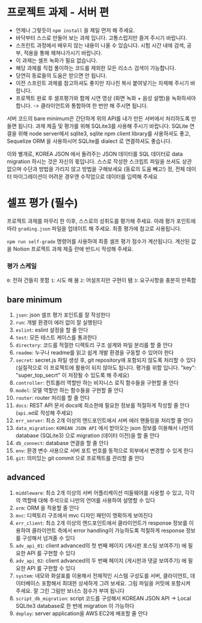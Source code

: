 # 프로젝트 과제 - 서버 편

- 언제나 그렇듯이 `npm install` 을 제일 먼저 해 주세요.
- 바닥부터 스스로 만들어 보는 과제 입니다. 고통스럽지만 즐겨 주시기 바랍니다.
- 스프린트 과정에서 배우지 않는 내용이 나올 수 있습니다. 시험 시간 내에 검색, 공부, 적용을 통해 헤쳐나가시기 바랍니다.
- 이 과제는 셀프 녹화가 필요 없습니다.
- 해당 과제를 직접 풀이하는 코드를 제외한 모든 리소스 검색이 가능합니다.
- 당연히 동료들의 도움은 받으면 안 됩니다.
- 이전 스프린트 과제를 참고하셔도 좋지만 지나친 복사 붙여넣기는 자제해 주시기 바랍니다.
- 프로젝트 완료 후 셀프평가와 함께 시연 영상 (화면 녹화 + 음성 설명)을 녹화하셔야 합니다. -> 클라이언트와 통합하여 한 번만 해 주시면 됩니다.

서버 코드의 bare minimum은 간단하게 위의 API를 내가 만든 서버에서 처리하도록 만들면 됩니다. 과제 제출 및 평가를 위해 SQLite3를 사용해 주시기 바랍니다.
SQLite 연결을 위해 node server에서 sqlite3, sqlite npm client library를 사용하셔도 좋고, Sequelize ORM 을 사용하시어 SQLite를 dialect 로 연결하셔도 좋습니다.

이와 별개로, KOREA JSON 에서 돌려주는 JSON 데이터를 SQL 데이터로 data migration 하시는 것은 자신의 몫입니다. 스스로 작성한 스크립트 파일을 쓰셔도 상관 없으며 수단과 방법을 가리지 않고 방법을 구해보세요 (동료의 도움 빼고!) 정, 전체 데이터 마이그레이션이 어려운 경우엔 수작업으로 데이터를 입력해 주세요

# 셀프 평가 (필수)

프로젝트 과제를 마무리 한 이후, 스스로의 성취도를 평가해 주세요.
아래 평가 포인트에 따라 `grading.json` 파일을 업데이트 해 주세요.
최종 평가에 참고로 사용됩니다.

`npm run self-grade` 명령어를 사용하여 최종 셀프 평가 점수가 계산됩니다. 계산된 값을 Notion 프로젝트 과제 제출 란에 반드시 작성해 주세요.

### 평가 스케일

`0`: 전혀 건들지 못함
`1`: 시도 해 봄
`2`: 어설프지만 구현이 됌
`3`: 요구사항을 충분히 만족함

## bare minimum

1. `json`: json 셀프 평가 포인트를 잘 작성한다
2. `run`: 개발 환경이 에러 없이 잘 실행된다
3. `eslint`: eslint 설정을 할 줄 안다
4. `test`: 모든 테스트 케이스를 통과한다
5. `directory`: 코드를 적절한 디렉토리 구조 설계와 파일 분리를 할 줄 안다
6. `readme`: 누구나 readme를 읽고 쉽게 개발 환경을 구동할 수 있어야 한다
7. `secret`: secret.js 파일 생성 후, git repository에 포함되지 않도록 처리할 수 있다(실질적으로 이 프로젝트에 활용이 되지 않아도 됩니다. 평가를 위함 입니다. "key": "super_top_secrt" 이 저장될 수 있도록 해 주세요)
8. `controller`: 컨트롤러 역할만 하는 비지니스 로직 함수들을 구현할 줄 안다
9. `model`: 모델 역할만 하는 함수들을 구현할 줄 안다
10. `router`: router 처리를 할 줄 안다
11. `docs`: REST API 문서 docs에 최소한에 필요한 정보를 적절하게 작성할 줄 안다 (`api.md`로 작성해 주세요)
12. `err_server`: 최소 2개 이상의 엔드포인트에서 서버 에러 핸들링을 처리할 줄 안다
13. `data_migration`: `KOREAN JSON API` 에서 받아오는 json 정보를 이용해서 나만의 database (SQLite3) 으로 migration (데이터 이전)을 할 줄 안다
14. `db_connect`: database 연결을 할 줄 안다
15. `env`: 환경 변수 사용으로 서버 포트 번호를 동적으로 외부에서 변경할 수 있게 한다
16. `git`: 의미있는 git commit 으로 프로젝트를 관리할 줄 안다

## advanced

1. `middleware`: 최소 2개 이상의 서버 어플리케이션 미들웨어를 사용할 수 있고, 각각의 역할에 대해 주석으로 나만의 언어를 사용하여 설명할 수 있다
2. `orm`: ORM 을 적용할 줄 안다
3. `mvc`: 디렉토리 구조에서 mvc 디자인 패턴이 명확하게 보여진다
4. `err_client`: 최소 2개 이상의 엔드포인트에서 클라이언트가 response 정보를 이용하여 클라이언트 측에서 error handling이 가능하도록 적절하게 response 정보를 구성해서 넘겨줄 수 있다
5. `adv_api_01`: client advanced의 첫 번째 페이지 (게시판 포스팅 보여주기) 에 필요한 API 를 구현할 수 있다
6. `adv_api_02`: client advanced의 두 번째 페이지 (게시판과 댓글 보여주기) 에 필요한 API 를 구현할 수 있다
7. `system`: 네모와 화살표를 이용해서 전체적인 시스템 구성도를 서버, 클라이언트, 데이터베이스 포함해서 최대한 상세하게 그려 보세요. 그림 파일을 커밋에 포함시켜 주세요. 잘 그린 그림만 보너스 점수가 부여 됩니다
8. `script_db_migration`: script 코드를 구성해서 KOREAN JSON API -> Local SQLite3 database로 한 번에 migration 이 가능하다
9. `deploy`: server application을 AWS EC2에 배포할 줄 안다
